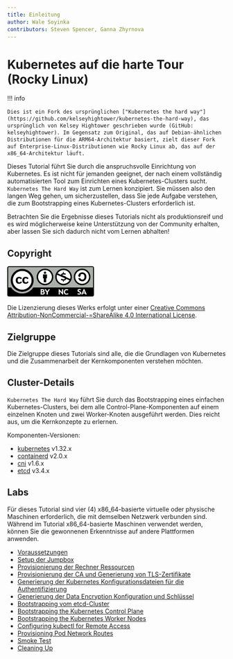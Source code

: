 ```yaml
---
title: Einleitung
author: Wale Soyinka
contributors: Steven Spencer, Ganna Zhyrnova
---
```


# Kubernetes auf die harte Tour (Rocky Linux)

!!! info

    Dies ist ein Fork des ursprünglichen ["Kubernetes the hard way"](https://github.com/kelseyhightower/kubernetes-the-hard-way), das ursprünglich von Kelsey Hightower geschrieben wurde (GitHub: kelseyhightower). Im Gegensatz zum Original, das auf Debian-ähnlichen Distributionen für die ARM64-Architektur basiert, zielt dieser Fork auf Enterprise-Linux-Distributionen wie Rocky Linux ab, das auf der x86_64-Architektur läuft.

Dieses Tutorial führt Sie durch die anspruchsvolle Einrichtung von Kubernetes. Es ist nicht für jemanden geeignet, der nach einem vollständig automatisierten Tool zum Einrichten eines Kubernetes-Clusters sucht. `Kubernetes The Hard Way` ist zum Lernen konzipiert. Sie müssen also den langen Weg gehen, um sicherzustellen, dass Sie jede Aufgabe verstehen, die zum Bootstrapping eines Kubernetes-Clusters erforderlich ist.

Betrachten Sie die Ergebnisse dieses Tutorials nicht als produktionsreif und es wird möglicherweise keine Unterstützung von der Community erhalten, aber lassen Sie sich dadurch nicht vom Lernen abhalten!

## Copyright

![Creative Commons License](images/cc_by_sa.png)

Die Lizenzierung dieses Werks erfolgt unter einer [Creative Commons Attribution-NonCommercial-=ShareAlike 4.0 International License](http://creativecommons.org/licenses/by-nc-sa/4.0/).

## Zielgruppe

Die Zielgruppe dieses Tutorials sind alle, die die Grundlagen von Kubernetes und die Zusammenarbeit der Kernkomponenten verstehen möchten.

## Cluster-Details

`Kubernetes The Hard Way` führt Sie durch das Bootstrapping eines einfachen Kubernetes-Clusters, bei dem alle Control-Plane-Komponenten auf einem einzelnen Knoten und zwei Worker-Knoten ausgeführt werden. Dies reicht aus, um die Kernkonzepte zu erlernen.

Komponenten-Versionen:

 - [kubernetes](https://github.com/kubernetes/kubernetes) v1.32.x
 - [containerd](https://github.com/containerd/containerd) v2.0.x
 - [cni](https://github.com/containernetworking/cni) v1.6.x
 - [etcd](https://github.com/etcd-io/etcd) v3.4.x

## Labs

Für dieses Tutorial sind vier (4) x86_64-basierte virtuelle oder physische Maschinen erforderlich, die mit demselben Netzwerk verbunden sind. Während im Tutorial x86_64-basierte Maschinen verwendet werden, können Sie die gewonnenen Erkenntnisse auf andere Plattformen anwenden.

 - [Voraussetzungen](lab1-prerequisites.md)
 - [Setup der Jumpbox](lab2-jumpbox.md)
 - [Provisionierung der Rechner Ressourcen](lab3-compute-resources.md)
 - [Provisionierung der CA und Generierung von TLS-Zertifikate](lab4-certificate-authority.md)
 - [Generierung der Kubernetes Konfigurationsdateien für die Authentifizierung](lab5-kubernetes-configuration-files.md)
 - [Generierung der Data Encryption Konfiguration und Schlüssel](lab6-data-encryption-keys.md)
 - [Bootstrapping vom etcd-Cluster](lab7-bootstrapping-etcd.md)
 - [Bootstrapping the Kubernetes Control Plane](lab8-bootstrapping-kubernetes-controllers.md)
 - [Bootstrapping the Kubernetes Worker Nodes](lab9-bootstrapping-kubernetes-workers.md)
 - [Configuring kubectl for Remote Access](lab10-configuring-kubectl.md)
 - [Provisioning Pod Network Routes](lab11-pod-network-routes.md)
 - [Smoke Test](lab12-smoke-test.md)
 - [Cleaning Up](lab13-cleanup.md)
